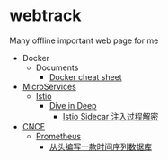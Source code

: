 # webtrack
Many offline important web page for me


- Docker
    - Documents
        - [Docker cheat sheet](https://liuliqiang.github.io/webtrack/docker/docker-cheat-sheet-v2.pdf)
- [MicroServices]()
    - [Istio]()
        - [Dive in Deep]()
            - [Istio Sidecar 注入过程解密](https://liuliqiang.github.io/webtrack/microservices/isito/dive-in-deep/istio.io/zh/blog/2019/data-plane-setup/index.html)
- [CNCF]()
    - [Prometheus]()
        - [从头编写一款时间序列数据库](https://liuliqiang.github.io/webtrack/cncf/prometheus/devopstarter.info/translate-writing-a-time-series-database-from-scratch/index.html)
